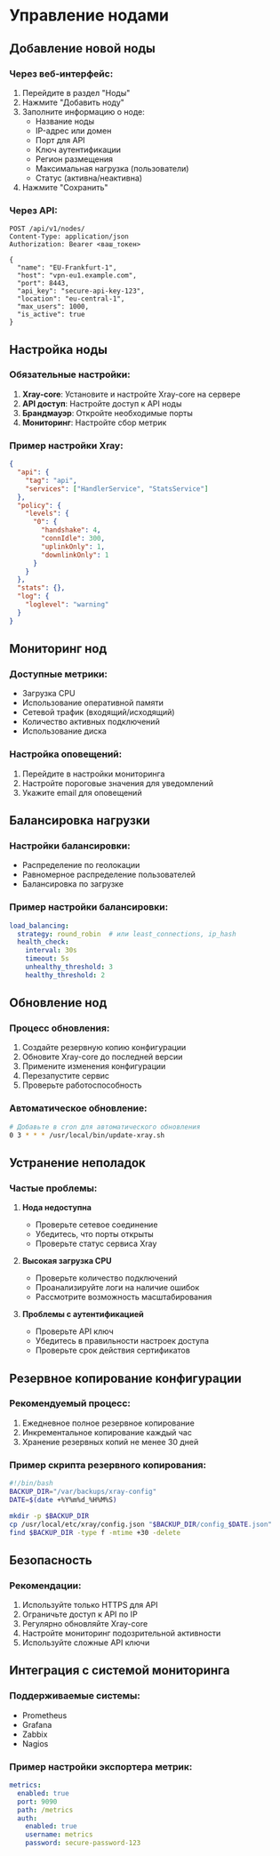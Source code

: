 # Управление нодами

## Добавление новой ноды

### Через веб-интерфейс:
1. Перейдите в раздел "Ноды"
2. Нажмите "Добавить ноду"
3. Заполните информацию о ноде:
   - Название ноды
   - IP-адрес или домен
   - Порт для API
   - Ключ аутентификации
   - Регион размещения
   - Максимальная нагрузка (пользователи)
   - Статус (активна/неактивна)
4. Нажмите "Сохранить"

### Через API:
```http
POST /api/v1/nodes/
Content-Type: application/json
Authorization: Bearer <ваш_токен>

{
  "name": "EU-Frankfurt-1",
  "host": "vpn-eu1.example.com",
  "port": 8443,
  "api_key": "secure-api-key-123",
  "location": "eu-central-1",
  "max_users": 1000,
  "is_active": true
}
```

## Настройка ноды

### Обязательные настройки:
1. **Xray-core**: Установите и настройте Xray-core на сервере
2. **API доступ**: Настройте доступ к API ноды
3. **Брандмауэр**: Откройте необходимые порты
4. **Мониторинг**: Настройте сбор метрик

### Пример настройки Xray:
```json
{
  "api": {
    "tag": "api",
    "services": ["HandlerService", "StatsService"]
  },
  "policy": {
    "levels": {
      "0": {
        "handshake": 4,
        "connIdle": 300,
        "uplinkOnly": 1,
        "downlinkOnly": 1
      }
    }
  },
  "stats": {},
  "log": {
    "loglevel": "warning"
  }
}
```

## Мониторинг нод

### Доступные метрики:
- Загрузка CPU
- Использование оперативной памяти
- Сетевой трафик (входящий/исходящий)
- Количество активных подключений
- Использование диска

### Настройка оповещений:
1. Перейдите в настройки мониторинга
2. Настройте пороговые значения для уведомлений
3. Укажите email для оповещений

## Балансировка нагрузки

### Настройки балансировки:
- Распределение по геолокации
- Равномерное распределение пользователей
- Балансировка по загрузке

### Пример настройки балансировки:
```yaml
load_balancing:
  strategy: round_robin  # или least_connections, ip_hash
  health_check:
    interval: 30s
    timeout: 5s
    unhealthy_threshold: 3
    healthy_threshold: 2
```

## Обновление нод

### Процесс обновления:
1. Создайте резервную копию конфигурации
2. Обновите Xray-core до последней версии
3. Примените изменения конфигурации
4. Перезапустите сервис
5. Проверьте работоспособность

### Автоматическое обновление:
```bash
# Добавьте в cron для автоматического обновления
0 3 * * * /usr/local/bin/update-xray.sh
```

## Устранение неполадок

### Частые проблемы:
1. **Нода недоступна**
   - Проверьте сетевое соединение
   - Убедитесь, что порты открыты
   - Проверьте статус сервиса Xray

2. **Высокая загрузка CPU**
   - Проверьте количество подключений
   - Проанализируйте логи на наличие ошибок
   - Рассмотрите возможность масштабирования

3. **Проблемы с аутентификацией**
   - Проверьте API ключ
   - Убедитесь в правильности настроек доступа
   - Проверьте срок действия сертификатов

## Резервное копирование конфигурации

### Рекомендуемый процесс:
1. Ежедневное полное резервное копирование
2. Инкрементальное копирование каждый час
3. Хранение резервных копий не менее 30 дней

### Пример скрипта резервного копирования:
```bash
#!/bin/bash
BACKUP_DIR="/var/backups/xray-config"
DATE=$(date +%Y%m%d_%H%M%S)

mkdir -p $BACKUP_DIR
cp /usr/local/etc/xray/config.json "$BACKUP_DIR/config_$DATE.json"
find $BACKUP_DIR -type f -mtime +30 -delete
```

## Безопасность

### Рекомендации:
1. Используйте только HTTPS для API
2. Ограничьте доступ к API по IP
3. Регулярно обновляйте Xray-core
4. Настройте мониторинг подозрительной активности
5. Используйте сложные API ключи

## Интеграция с системой мониторинга

### Поддерживаемые системы:
- Prometheus
- Grafana
- Zabbix
- Nagios

### Пример настройки экспортера метрик:
```yaml
metrics:
  enabled: true
  port: 9090
  path: /metrics
  auth:
    enabled: true
    username: metrics
    password: secure-password-123
```

